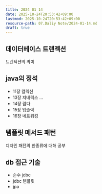 ```yaml
---
title: 2024 01 14
date: 2025-10-24T20:53:42+09:00
lastmod: 2025-10-24T20:53:42+09:00
resource-path: 07.Daliy Note/2024-01-14.md
draft: true
---
```

## 데이터베이스 트랜젝션
트렌젝션의 의미


## java의 정석
- 11장 컬렉션
- 13장 지네릭스 ...
- 14장 람다
- 15장 입출력
- 16장 네트워킹

## 템플릿 메서드 패턴
디자인 패턴의 한종류에 대해 공부


## db 접근 기술
- 순수 jdbc
- jdbc 템플릿
- jpa
